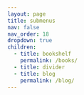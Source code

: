 ```yaml
---
layout: page
title: submenus
nav: false
nav_order: 18
dropdown: true
children:
  - title: bookshelf
    permalink: /books/
  - title: divider
  - title: blog
    permalink: /blog/
---
```

